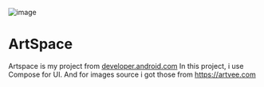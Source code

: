 ![image](https://github.com/user-attachments/assets/22459d5a-3b40-4cf2-aa12-6a26c85e8c2c)

# ArtSpace
Artspace is my project from [developer.android.com](https://developer.android.com/codelabs/basic-android-kotlin-compose-art-space?hl=id&continue=https%3A%2F%2Fdeveloper.android.com%2Fcourses%2Fpathways%2Fandroid-basics-compose-unit-2-pathway-3%3Fhl%3Did%23codelab-https%3A%2F%2Fdeveloper.android.com%2Fcodelabs%2Fbasic-android-kotlin-compose-art-space#0)
In this project, i use Compose for UI. And for images source i got those from https://artvee.com
